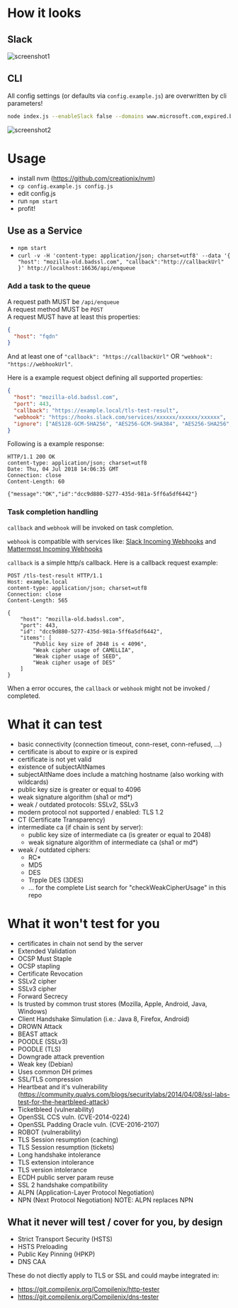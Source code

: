 # How it looks
## Slack
![screenshot1](https://git.compilenix.org/Compilenix/tls-tester/raw/master/screenshot1.png)

## CLI
All config settings (or defaults via `config.example.js`) are overwritten by cli parameters!

```bash
node index.js --enableSlack false --domains www.microsoft.com,expired.badssl.com --ignore Expire,PubKeySize
```

![screenshot2](https://git.compilenix.org/Compilenix/tls-tester/raw/master/screenshot2.png)

# Usage
* install nvm (https://github.com/creationix/nvm)
* `cp config.example.js config.js`
* edit config.js
* run `npm start`
* profit!

## Use as a Service
* `npm start`
* `curl -v -H 'content-type: application/json; charset=utf8' --data '{ "host": "mozilla-old.badssl.com", "callback":"http://callbackUrl" }' http://localhost:16636/api/enqueue`

### Add a task to the queue
A request path MUST be `/api/enqueue`<br/>
A request method MUST be `POST`<br/>
A request MUST have at least this properties:
```json
{
  "host": "fqdn"
}
```
And at least one of `"callback": "https://callbackUrl"` OR `"webhook": "https://webhookUrl"`.

Here is a example request object defining all supported properties:
```json
{
  "host": "mozilla-old.badssl.com",
  "port": 443,
  "callback": "https://example.local/tls-test-result",
  "webhook": "https://hooks.slack.com/services/xxxxxx/xxxxxx/xxxxxx",
  "ignore": ["AES128-GCM-SHA256", "AES256-GCM-SHA384", "AES256-SHA256", "AES128-SHA256", "AES256-SHA", "AES128-SHA"]
}
```

Following is a example response:
```text
HTTP/1.1 200 OK
content-type: application/json; charset=utf8
Date: Thu, 04 Jul 2018 14:06:35 GMT
Connection: close
Content-Length: 60

{"message":"OK","id":"dcc9d880-5277-435d-981a-5ff6a5df6442"}
```

### Task completion handling
`callback` and `webhook` will be invoked on task completion.

`webhook` is compatible with services like: [Slack Incoming Webhooks](https://api.slack.com/incoming-webhooks) and [Mattermost Incoming Webhooks](https://docs.mattermost.com/developer/webhooks-incoming.html)

`callback` is a simple http/s callback. Here is a callback request example:
```text
POST /tls-test-result HTTP/1.1
Host: example.local
content-type: application/json; charset=utf8
Connection: close
Content-Length: 565

{
    "host": "mozilla-old.badssl.com",
    "port": 443,
    "id": "dcc9d880-5277-435d-981a-5ff6a5df6442",
    "items": [
        "Public key size of 2048 is < 4096",
        "Weak cipher usage of CAMELLIA",
        "Weak cipher usage of SEED",
        "Weak cipher usage of DES"
    ]
}
```

When a error occures, the `callback` or `webhook` might not be invoked / completed.

# What it can test
* basic connectivity (connection timeout, conn-reset, conn-refused, ...)
* certificate is about to expire or is expired
* certificate is not yet valid
* existence of subjectAltNames
* subjectAltName does include a matching hostname (also working with wildcards)
* public key size is greater or equal to 4096
* weak signature algorithm (sha1 or md*)
* weak / outdated protocols: SSLv2, SSLv3
* modern protocol not supported / enabled: TLS 1.2
* CT (Certificate Transparency)
* intermediate ca (if chain is sent by server):
  * public key size of intermediate ca (is greater or equal to 2048)
  * weak signature algorithm of intermediate ca (sha1 or md*)
* weak / outdated ciphers:
  * RC*
  * MD5
  * DES
  * Trpple DES (3DES)
  * ... for the complete List search for "checkWeakCipherUsage" in this repo

# What it won't test for you
* certificates in chain not send by the server
* Extended Validation
* OCSP Must Staple
* OCSP stapling
* Certificate Revocation
* SSLv2 cipher
* SSLv3 cipher
* Forward Secrecy
* Is trusted by common trust stores (Mozilla, Apple, Android, Java, Windows)
* Client Handshake Simulation (i.e.: Java 8, Firefox, Android)
* DROWN Attack
* BEAST attack
* POODLE (SSLv3)
* POODLE (TLS)
* Downgrade attack prevention
* Weak key (Debian)
* Uses common DH primes
* SSL/TLS compression
* Heartbeat and it's vulnerability (https://community.qualys.com/blogs/securitylabs/2014/04/08/ssl-labs-test-for-the-heartbleed-attack)
* Ticketbleed (vulnerability)
* OpenSSL CCS vuln. (CVE-2014-0224)
* OpenSSL Padding Oracle vuln.
(CVE-2016-2107)
* ROBOT (vulnerability)
* TLS Session resumption (caching)
* TLS Session resumption (tickets)
* Long handshake intolerance
* TLS extension intolerance
* TLS version intolerance
* ECDH public server param reuse
* SSL 2 handshake compatibility
* ALPN (Application-Layer Protocol Negotiation)
* NPN (Next Protocol Negotiation) NOTE: ALPN replaces NPN

## What it never will test / cover for you, by design
* Strict Transport Security (HSTS)
* HSTS Preloading
* Public Key Pinning (HPKP)
* DNS CAA

These do not diectly apply to TLS or SSL and could maybe integrated in:
* https://git.compilenix.org/Compilenix/http-tester
* https://git.compilenix.org/Compilenix/dns-tester
